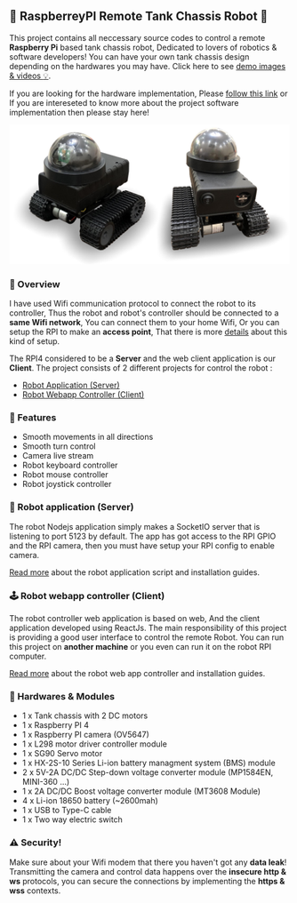 ## :triangular_flag_on_post: **RaspberreyPI Remote Tank Chassis Robot** :triangular_flag_on_post:
This project contains all neccessary source codes to control a 
remote **Raspberry Pi** based tank chassis robot, Dedicated to lovers of robotics & software developers!
You can have your own tank chassis design depending on 
the hardwares you may have. Click here to see [demo images & videos  :bulb:](/docs/demo.md).

If you are looking for the hardware implementation, Please 
[follow this link](/docs/hardware.md) or If you are intereseted 
to know more about the project software implementation then please stay here!  

![My Robot Design](/docs/github-overview.jpg)  

### :mag_right: Overview
I have used Wifi communication protocol to connect the robot to its controller,
Thus the robot and robot's controller should be 
connected to a **same Wifi network**, You can connect them to your home Wifi, Or you can setup the RPI to make an 
**access point**, That there is more [details](https://github.com/RaspberryConnect/AutoHotspot-Installer) 
about this kind of setup.

The RPI4 considered to be a **Server** and the web client application is 
our **Client**. The project consists of 2 different projects for control the robot :
- [Robot Application (Server)](#robotrobot-application-server)  
- [Robot Webapp Controller (Client)](#joystick-robot-webapp-controller-client)    

<!-- ### Usecases
- Spy others activity
-  -->

### :mechanical_arm: Features
- Smooth movements in all directions
- Smooth turn control
- Camera live stream
- Robot keyboard controller 
- Robot mouse controller 
- Robot joystick controller 


### :robot:	Robot application (Server)
The robot Nodejs application
simply makes a SocketIO server that is listening to port 5123 
by default. The app has got access to the RPI GPIO and the RPI 
camera, then you must have setup your RPI config to enable camera.

[Read more](/robot-node-server/Readme.md) about the robot application script and installation guides.

### :joystick: Robot webapp controller (Client)
The robot controller web application is based on web, And the 
client application developed using ReactJs. The main responsibility 
of this project is providing a good user interface to control the remote Robot.
You can run this project on **another machine** or you even can run it on the 
robot RPI computer.

[Read more](/robot-web-control/Readme.md) about the robot web app controller and installation guides.

### :electric_plug:	 Hardwares & Modules
- 1 x Tank chassis with 2 DC motors 
- 1 x Raspberry PI 4
- 1 x Raspberry PI camera (OV5647)
- 1 x L298 motor driver controller module
- 1 x SG90 Servo motor
- 1 x HX-2S-10 Series Li-ion battery managment system (BMS) module
- 2 x 5V-2A DC/DC Step-down voltage converter module (MP1584EN, MINI-360 ...)
- 1 x 2A DC/DC Boost voltage converter module (MT3608 Module)
- 4 x Li-ion 18650 battery (~2600mah)
- 1 x USB to Type-C cable
- 1 x Two way electric switch 


### :warning: Security!
Make sure about your Wifi modem that there you haven't got any **data leak**! Transmitting the camera and control data happens over the **insecure http & ws** protocols, you can secure the connections by implementing the **https & wss** contexts.